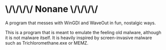 # \\/\\/\\/\\/ Nonane \\/\\/\\/\\/
A program that messes with WinGDI and WaveOut in fun, nostalgic ways.

This is a program that is meant to emulate the feeling old malware, although it is not malware itself. It is heavily inspired by screen-invasive malware such as Trichloromethane.exe or MEMZ.
